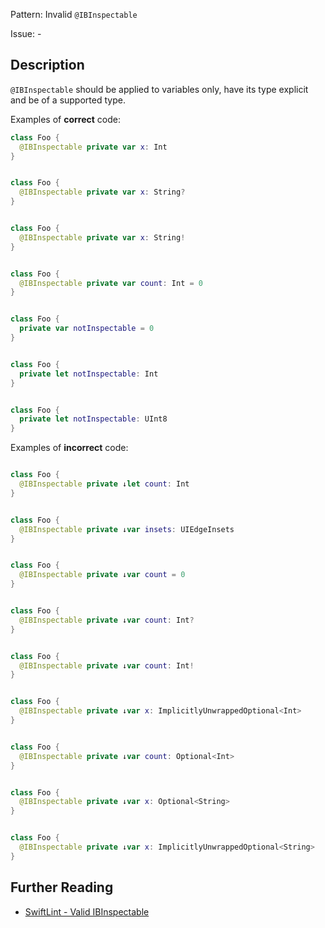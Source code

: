 Pattern: Invalid `@IBInspectable`

Issue: -

## Description

`@IBInspectable` should be applied to variables only, have its type explicit and be of a supported type.

Examples of **correct** code:
```swift
class Foo {
  @IBInspectable private var x: Int
}


class Foo {
  @IBInspectable private var x: String?
}


class Foo {
  @IBInspectable private var x: String!
}


class Foo {
  @IBInspectable private var count: Int = 0
}


class Foo {
  private var notInspectable = 0
}


class Foo {
  private let notInspectable: Int
}


class Foo {
  private let notInspectable: UInt8
}

```
Examples of **incorrect** code:
```swift

class Foo {
  @IBInspectable private ↓let count: Int
}


class Foo {
  @IBInspectable private ↓var insets: UIEdgeInsets
}


class Foo {
  @IBInspectable private ↓var count = 0
}


class Foo {
  @IBInspectable private ↓var count: Int?
}


class Foo {
  @IBInspectable private ↓var count: Int!
}


class Foo {
  @IBInspectable private ↓var x: ImplicitlyUnwrappedOptional<Int>
}


class Foo {
  @IBInspectable private ↓var count: Optional<Int>
}


class Foo {
  @IBInspectable private ↓var x: Optional<String>
}


class Foo {
  @IBInspectable private ↓var x: ImplicitlyUnwrappedOptional<String>
}

```

## Further Reading

* [SwiftLint - Valid IBInspectable](https://github.com/realm/SwiftLint/blob/master/Rules.md#valid-ibinspectable)